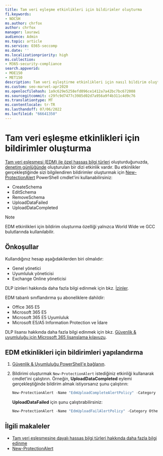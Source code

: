 ```yaml
---
title: Tam veri eşleşme etkinlikleri için bildirimler oluşturma
f1.keywords:
- NOCSH
ms.author: chrfox
author: chrfox
manager: laurawi
audience: Admin
ms.topic: article
ms.service: O365-seccomp
ms.date: ''
ms.localizationpriority: high
ms.collection:
- M365-security-compliance
search.appverid:
- MOE150
- MET150
description: Tam veri eşleştirme etkinlikleri için nasıl bildirim oluşturacağınızı öğrenin.
ms.custom: seo-marvel-apr2020
ms.openlocfilehash: 1a9c629e5258efd096ce1412a7a42bc7bc672008
ms.sourcegitcommit: c29fc9d7477c3985d02d7a956a9f4b311c4d9c76
ms.translationtype: MT
ms.contentlocale: tr-TR
ms.lasthandoff: 07/06/2022
ms.locfileid: "66641350"
---
```

# <a name="create-notifications-for-exact-data-match-activities"></a>Tam veri eşleşme etkinlikleri için bildirimler oluşturma

[Tam veri eşleşmesi (EDM) ile özel hassas bilgi türleri](sit-learn-about-exact-data-match-based-sits.md#learn-about-exact-data-match-based-sensitive-information-types) oluşturduğunuzda, [denetim günlüğünde](search-the-audit-log-in-security-and-compliance.md#before-you-search-the-audit-log) oluşturulan bir dizi etkinlik vardır. Bu etkinlikler gerçekleştiğinde sizi bilgilendiren bildirimler oluşturmak için [New-ProtectionAlert](/powershell/module/exchange/new-protectionalert) PowerShell cmdlet'ini kullanabilirsiniz:

- CreateSchema
- EditSchema
- RemoveSchema
- UploadDataFailed
- UploadDataCompleted

> [!NOTE]
 EDM etkinlikleri için bildirim oluşturma özelliği yalnızca World Wide ve GCC bulutlarında kullanılabilir.

## <a name="pre-requisites"></a>Önkoşullar

Kullandığınız hesap aşağıdakilerden biri olmalıdır:

- Genel yönetici
- Uyumluluk yöneticisi
- Exchange Online yöneticisi

DLP izinleri hakkında daha fazla bilgi edinmek için bkz. [İzinler](data-loss-prevention-policies.md#permissions).

EDM tabanlı sınıflandırma şu aboneliklere dahildir:

- Office 365 E5
- Microsoft 365 E5
- Microsoft 365 E5 Uyumluluk
- Microsoft E5/A5 Information Protection ve İdare

DLP lisansı hakkında daha fazla bilgi edinmek için bkz. [Güvenlik & uyumluluğu için Microsoft 365 lisanslama kılavuzu](/office365/servicedescriptions/microsoft-365-service-descriptions/microsoft-365-tenantlevel-services-licensing-guidance/microsoft-365-security-compliance-licensing-guidance#information-protection).

## <a name="configure-notifications-for-edm-activities"></a>EDM etkinlikleri için bildirimleri yapılandırma

1. [Güvenlik & Uyumluluğu PowerShell'e bağlanın](/powershell/exchange/connect-to-scc-powershell).

2. Bildirimi oluşturmak `New-ProtectionAlert` istediğiniz etkinliği kullanarak cmdlet'ini çalıştırın.  Örneğin, **UploadDataCompleted** eylemi gerçekleştiğinde bildirim almak istiyorsanız şunu çalıştırın:

    ```powershell
    New-ProtectionAlert -Name "EdmUploadCompleteAlertPolicy" -Category Others -NotifyUser <address to send notification to> -ThreatType Activity -Operation UploadDataCompleted -Description "Custom alert policy to track when EDM upload Completed" -AggregationType None
    ```
    
    **UploadDataFailed** için şunu çalıştırabilirsiniz:
    
    ```powershell
    New-ProtectionAlert -Name "EdmUploadFailAlertPolicy" -Category Others -NotifyUser <SMTP address to send notification to> -ThreatType Activity -Operation UploadDataFailed -Description "Custom alert policy to track when EDM upload Failed" -AggregationType None -Severity High
    ```

## <a name="related-articles"></a>İlgili makaleler

- [Tam veri eşleşmesine dayalı hassas bilgi türleri hakkında daha fazla bilgi edinme](sit-learn-about-exact-data-match-based-sits.md#learn-about-exact-data-match-based-sensitive-information-types)
- [New-ProtectionAlert](/powershell/module/exchange/new-protectionalert)
